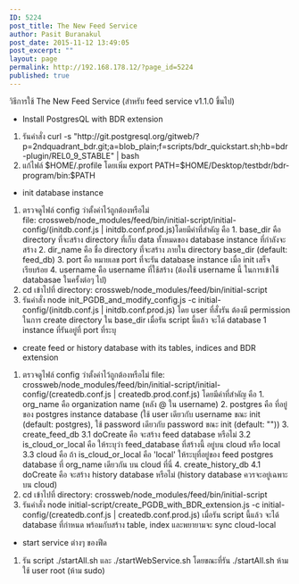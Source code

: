 ```yaml
---
ID: 5224
post_title: The New Feed Service
author: Pasit Buranakul
post_date: 2015-11-12 13:49:05
post_excerpt: ""
layout: page
permalink: http://192.168.178.12/?page_id=5224
published: true
---
```

วิธีการใช้ The New Feed Service (สำหรับ feed service v1.1.0 ขึ้นไป)
<ul>
	<li>Install PostgresQL with BDR extension</li>
</ul>
<ol>
	<li>รันคำสั่ง curl -s "http://git.postgresql.org/gitweb/?p=2ndquadrant_bdr.git;a=blob_plain;f=scripts/bdr_quickstart.sh;hb=bdr-plugin/REL0_9_STABLE" | bash</li>
	<li>แก้ไฟล์ $HOME/.profile โดยเพิ่ม export PATH=$HOME/Desktop/testbdr/bdr-program/bin:$PATH</li>
</ol>
<ul>
	<li>init database instance</li>
</ul>
<ol>
	<li>ตรวจดูไฟล์ config ว่าตั้งค่าไว้ถูกต้องหรือไม่ file: crossweb/node_modules/feed/bin/initial-script/initial-config/(initdb.conf.js | initdb.conf.prod.js)โดยมีค่าที่สำคัญ คือ
1. base_dir คือ directory ที่จะสร้าง directory ที่เก็บ data ทั้งหมดของ database instance ที่กำลังจะสร้าง
2. dir_name คือ ชื่อ directory ที่จะสร้าง ภายใน directory base_dir (default: feed_db)
3. port คือ หมายเลข port ที่จะรัน database instance เมื่อ init เสร็จเรียบร้อย
4. username คือ username ที่ใช้สร้าง (ต้องใช้ username นี้ ในการเข้าใช้ databasae ในครั้งต่อๆ ไป)</li>
	<li>cd เข้าไปที่ directory: crossweb/node_modules/feed/bin/initial-script</li>
	<li>รันคำสั่ง node init_PGDB_and_modify_config.js -c initial-config/(initdb.conf.js | initdb.conf.prod.js)
โดย user ที่สั่งรัน ต้องมี permission ในการ create directory ใน base_dir
เมื่อรัน script นี้แล้ว จะได้ database 1 instance ที่รันอยู่ที่ port ที่ระบุ</li>
</ol>
<ul>
	<li>create feed or history database with its tables, indices and BDR extension</li>
</ul>
<ol>
	<li>ตรวจดูไฟล์ config ว่าตั้งค่าไว้ถูกต้องหรือไม่
file: crossweb/node_modules/feed/bin/initial-script/initial-config/(createdb.conf.js | createdb.prod.conf.js)
โดยมีค่าที่สำคัญ คือ
1. org_name คือ organization name (หลัง @ ใน username)
2. postgres คือ ที่อยู่ของ postgres instance database (ใช้ user เดียวกับ username ขณะ init (default: postgres), ใช้ password เดียวกับ password ขณะ init (default: ""))
3. create_feed_db
3.1 doCreate คือ จะสร้าง feed database หรือไม่
3.2 is_cloud_or_local คือ ให้ระบุว่า feed_database ที่สร้างนี้ อยู่บน cloud หรือ local
3.3 cloud คือ ถ้า is_cloud_or_local คือ 'local' ให้ระบุที่อยู่ของ feed postgres database ที่ org_name เดียวกัน บน cloud ที่นี่
4. create_history_db
4.1 doCreate คือ จะสร้าง history database หรือไม่ (history database ควรจะอยู่เฉพาะบน cloud)</li>
	<li>cd เข้าไปที่ directory: crossweb/node_modules/feed/bin/initial-script</li>
	<li>รันคำสั่ง node initial-script/create_PGDB_with_BDR_extension.js -c initial-config/(createdb.conf.js | createdb.conf.prod.js)
เมื่อรัน script นี้แล้ว จะได้ database ที่กำหนด พร้อมกับสร้าง table, index และพยายามจะ sync cloud-local</li>
</ol>
<ul>
	<li>start service ต่างๆ ของฟีด</li>
</ul>
<ol>
	<li>รัน script ./startAll.sh และ ./startWebService.sh โดยขณะที่รัน ./startAll.sh ห้ามใช้ user root (ห้าม sudo)</li>
</ol>